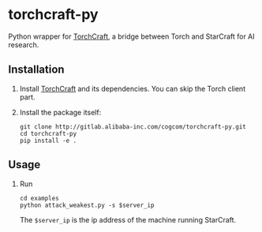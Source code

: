# torchcraft-py

Python wrapper for [TorchCraft](https://github.com/TorchCraft/TorchCraft), a bridge between Torch and StarCraft for AI research.

## Installation

1. Install [TorchCraft](https://github.com/TorchCraft/TorchCraft) and its dependencies. You can skip the Torch client part. 

2. Install the package itself:
    ```
    git clone http://gitlab.alibaba-inc.com/cogcom/torchcraft-py.git
    cd torchcraft-py
    pip install -e .
    ```

## Usage
1. Run

    ```
    cd examples
    python attack_weakest.py -s $server_ip
    ```
    
    The `$server_ip` is the ip address of the machine running StarCraft.